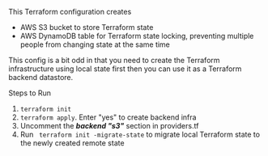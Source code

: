 This Terraform configuration creates

* AWS S3 bucket to store Terraform state
* AWS DynamoDB table for Terraform state locking, 
  preventing multiple people from changing state at the same time

This config is a bit odd in that you need to create the Terraform infrastructure using local state first
then you can use it as a Terraform backend datastore.

Steps to Run
1. `terraform init`
2. `terraform apply`. Enter "yes" to create backend infra
3. Uncomment the  _**backend "s3"**_ section in providers.tf
4. Run ` terraform init -migrate-state` to migrate local Terraform state to the newly created remote state
